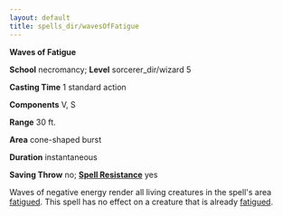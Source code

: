 ```yaml
---
layout: default
title: spells_dir/wavesOfFatigue
---
```

 **Waves of Fatigue**

**School** necromancy; **Level** sorcerer_dir/wizard 5

**Casting Time** 1 standard action

**Components** V, S

**Range** 30 ft.

**Area** cone-shaped burst

**Duration** instantaneous

**Saving Throw** no; **[Spell Resistance](../../glossary#_spell-resistance)** yes

Waves of negative energy render all living creatures in the spell's area [fatigued](../../glossary#_fatigued). This spell has no effect on a creature that is already [fatigued](../../glossary#_fatigued).

